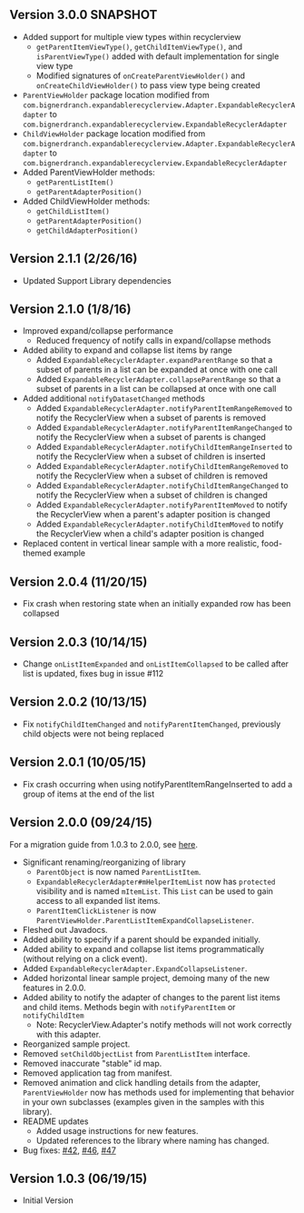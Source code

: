 Version 3.0.0 SNAPSHOT
----------------------------
- Added support for multiple view types within recyclerview
    - `getParentItemViewType()`, `getChildItemViewType()`, and `isParentViewType()` added with default implementation for single view type
    - Modified signatures of `onCreateParentViewHolder()` and `onCreateChildViewHolder()` to pass view type being created
- `ParentViewHolder` package location modified from `com.bignerdranch.expandablerecyclerview.Adapter.ExpandableRecyclerAdapter` to `com.bignerdranch.expandablerecyclerview.ExpandableRecyclerAdapter`
- `ChildViewHolder` package location modified from `com.bignerdranch.expandablerecyclerview.Adapter.ExpandableRecyclerAdapter` to `com.bignerdranch.expandablerecyclerview.ExpandableRecyclerAdapter`
- Added ParentViewHolder methods:
    - `getParentListItem()`
    - `getParentAdapterPosition()`
- Added ChildViewHolder methods:
    - `getChildListItem()`
    - `getParentAdapterPosition()`
    - `getChildAdapterPosition()`

Version 2.1.1 (2/26/16)
----------------------------
- Updated Support Library dependencies

Version 2.1.0 (1/8/16)
----------------------------
- Improved expand/collapse performance
    - Reduced frequency of notify calls in expand/collapse methods
- Added ability to expand and collapse list items by range
    - Added `ExpandableRecyclerAdapter.expandParentRange` so that a subset of parents in a list can be expanded at once with one call
    - Added `ExpandableRecyclerAdapter.collapseParentRange` so that a subset of parents in a list can be collapsed at once with one call
- Added additional `notifyDatasetChanged` methods
    - Added `ExpandableRecyclerAdapter.notifyParentItemRangeRemoved` to notify the RecyclerView when a subset of parents is removed
    - Added `ExpandableRecyclerAdapter.notifyParentItemRangeChanged` to notify the RecyclerView when a subset of parents is changed
    - Added `ExpandableRecyclerAdapter.notifyChildItemRangeInserted` to notify the RecyclerView when a subset of children is inserted
    - Added `ExpandableRecyclerAdapter.notifyChildItemRangeRemoved` to notify the RecyclerView when a subset of children is removed
    - Added `ExpandableRecyclerAdapter.notifyChildItemRangeChanged` to notify the RecyclerView when a subset of children is changed
    - Added `ExpandableRecyclerAdapter.notifyParentItemMoved` to notify the RecyclerView when a parent's adapter position is changed
    - Added `ExpandableRecyclerAdapter.notifyChildItemMoved` to notify the RecyclerView when a child's adapter position is changed
- Replaced content in vertical linear sample with a more realistic, food-themed example

Version 2.0.4 (11/20/15)
----------------------------
- Fix crash when restoring state when an initially expanded row has been collapsed

Version 2.0.3 (10/14/15)
----------------------------
- Change `onListItemExpanded` and `onListItemCollapsed` to be called after list is updated, fixes bug in issue #112

Version 2.0.2 (10/13/15)
----------------------------
- Fix `notifyChildItemChanged` and `notifyParentItemChanged`, previously child objects were not being replaced

Version 2.0.1 (10/05/15)
----------------------------
- Fix crash occurring when using notifyParentItemRangeInserted to add a group of items at the end of the list

Version 2.0.0 (09/24/15)
----------------------------
For a migration guide from 1.0.3 to 2.0.0, see [here](MIGRATION.md).

- Significant renaming/reorganizing of library
    - `ParentObject` is now named `ParentListItem`.
    - `ExpandableRecyclerAdapter#mHelperItemList` now has `protected` visibility and is named `mItemList`. This `List` can be used to gain access to all expanded list items.
    - `ParentItemClickListener` is now `ParentViewHolder.ParentListItemExpandCollapseListener`.
- Fleshed out Javadocs.
- Added ability to specify if a parent should be expanded initially.
- Added ability to expand and collapse list items programmatically (without relying on a click event).
- Added `ExpandableRecyclerAdapter.ExpandCollapseListener`.
- Added horizontal linear sample project, demoing many of the new features in 2.0.0.
- Added ability to notify the adapter of changes to the parent list items and child items. Methods begin with `notifyParentItem` or `notifyChildItem`
    - Note: RecyclerView.Adapter's notify methods will not work correctly with this adapter.
- Reorganized sample project.
- Removed `setChildObjectList` from `ParentListItem` interface.
- Removed inaccurate "stable" id map.
- Removed application tag from manifest.
- Removed animation and click handling details from the adapter, `ParentViewHolder` now has methods used for implementing that behavior in your own subclasses (examples given in the samples with this library).
- README updates
    - Added usage instructions for new features.
    - Updated references to the library where naming has changed.
- Bug fixes: [#42](https://github.com/bignerdranch/expandable-recycler-view/pull/42), [#46](https://github.com/bignerdranch/expandable-recycler-view/pull/46), [#47](https://github.com/bignerdranch/expandable-recycler-view/pull/47)


Version 1.0.3 (06/19/15)
----------------------------
- Initial Version

